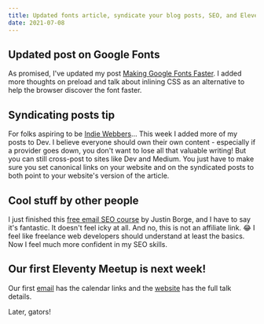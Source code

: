 ```yaml
---
title: Updated fonts article, syndicate your blog posts, SEO, and Eleventy Meetup
date: 2021-07-08
---
```

## Updated post on Google Fonts

As promised, I've updated my post [Making Google Fonts Faster](https://sia.codes/posts/making-google-fonts-faster/). I added more thoughts on preload and talk about inlining CSS as an alternative to help the browser discover the font faster.

## Syndicating posts tip

For folks aspiring to be [Indie Webbers](https://indieweb.org/)... This week I added more of my posts to Dev. I believe everyone should own their own content - especially if a provider goes down, you don't want to lose all that valuable writing! But you can still cross-post to sites like Dev and Medium. You just have to make sure you set canonical links on your website and on the syndicated posts to both point to your website's version of the article.

## Cool stuff by other people

I just finished this [free email SEO course](https://helpwithyourhustle.com/free-seo-course-signup/) by Justin Borge, and I have to say it's fantastic. It doesn't feel icky at all. And no, this is not an affiliate link. 😂 I feel like freelance web developers should understand at least the basics. Now I feel much more confident in my SEO skills.

## Our first Eleventy Meetup is next week!

Our first [email](https://buttondown.email/EleventyMeetup/archive/11tymeetup-hello-world-eleventy-serverless-with/) has the calendar links and the [website](https://11tymeetup.dev/) has the full talk details.

Later, gators!
